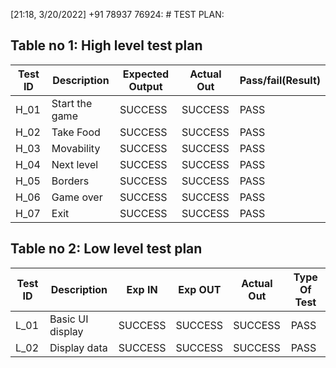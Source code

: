 [21:18, 3/20/2022] +91 78937 76924: # TEST PLAN:

## Table no 1: High level test plan

| Test ID | Description                                              | Expected Output | Actual Out |Pass/fail(Result)  |    
|-------------|--------------------------------------------------------------|  ------------       |-------------   |----------------      |
|  H_01       |Start the game                                                |SUCCESS            |SUCCESS         |PASS                  |
|  H_02       |Take Food                                                     |SUCCESS            |SUCCESS         |PASS                  |
|  H_03       |Movability                                                    |SUCCESS            |SUCCESS         |PASS                  |
|  H_04       |Next level                                                    |SUCCESS            |SUCCESS         |PASS                  |
|  H_05       |Borders                                                       |SUCCESS            |SUCCESS         |PASS                  |
|  H_06       |Game over                                                     |SUCCESS            |SUCCESS         |PASS                  |
|  H_07       |Exit                                                          |SUCCESS            |SUCCESS         |PASS                  |


  
  ## Table no 2: Low level test plan

| Test ID | Description                                              | Exp IN | Exp OUT | Actual Out |Type Of Test  |    
|-------------|--------------------------------------------------------------|------------|-------------|----------------|------------------|
|  L_01       |Basic UI display                                              |  SUCCESS   |SUCCESS      |SUCCESS         |PASS              | 
|  L_02       |Display data                                                  |  SUCCESS   |SUCCESS      |SUCCESS         |PASS              |
